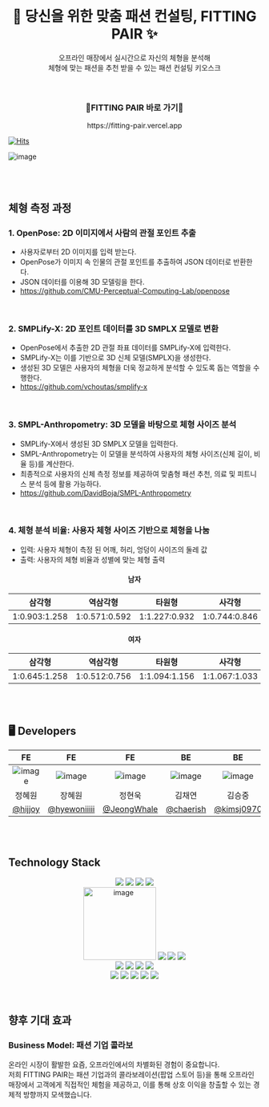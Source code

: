 <div align="center">
<h1>👚 당신을 위한 맞춤 패션 컨설팅, FITTING PAIR ✨</h1>
오프라인 매장에서 실시간으로 자신의 체형을 분석해<br>체형에 맞는 패션을 추천 받을 수 있는 패션 컨설팅 키오스크
</div>
<br/><br/>

<div align="center">
<h3>🔽FITTING PAIR 바로 가기🔽</h3>
https://fitting-pair.vercel.app
</div>

[![Hits](https://hits.seeyoufarm.com/api/count/incr/badge.svg?url=https%3A%2F%2Fgithub.com%2FFitting-Pair%2FFrontEnd&count_bg=%2379C83D&title_bg=%23555555&icon=&icon_color=%23E7E7E7&title=hits&edge_flat=false)](https://hits.seeyoufarm.com)

![image](https://github.com/user-attachments/assets/4b25af4a-48f1-4a39-bd18-aa428416dbb3)

<br/><br/>

## 체형 측정 과정
### 1. OpenPose: 2D 이미지에서 사람의 관절 포인트 추출
  - 사용자로부터 2D 이미지를 입력 받는다.
  - OpenPose가 이미지 속 인물의 관절 포인트를 추출하여 JSON 데이터로 반환한다.
  - JSON 데이터를 이용해 3D 모델링을 한다.
  - https://github.com/CMU-Perceptual-Computing-Lab/openpose
<br>

### 2. SMPLify-X: 2D 포인트 데이터를 3D SMPLX 모델로 변환
  - OpenPose에서 추출한 2D 관절 좌표 데이터를 SMPLify-X에 입력한다.
  - SMPLify-X는 이를 기반으로 3D 신체 모델(SMPLX)을 생성한다.
  - 생성된 3D 모델은 사용자의 체형을 더욱 정교하게 분석할 수 있도록 돕는 역할을 수행한다.
  - https://github.com/vchoutas/smplify-x
<br>

### 3. SMPL-Anthropometry: 3D 모델을 바탕으로 체형 사이즈 분석
  - SMPLify-X에서 생성된 3D SMPLX 모델을 입력한다.
  - SMPL-Anthropometry는 이 모델을 분석하여 사용자의 체형 사이즈(신체 길이, 비율 등)를 계산한다.
  - 최종적으로 사용자의 신체 측정 정보를 제공하여 맞춤형 패션 추천, 의료 및 피트니스 분석 등에 활용 가능하다.
  - https://github.com/DavidBoja/SMPL-Anthropometry
<br>

### 4. 체형 분석 비율: 사용자 체형 사이즈 기반으로 체형을 나눔
  - 입력: 사용자 체형이 측정 된 어깨, 허리, 엉덩이 사이즈의 둘레 값
  - 출력: 사용자의 체형 비율과 성별에 맞는 체형 출력
 
<div align="center">
<h4>남자</h4>

|삼각형 | 역삼각형 | 타원형 | 사각형 | 사다리꼴형 | 
| :---: | :---: | :---: | :---: | :---: |
|1:0.903:1.258|1:0.571:0.592|1:1.227:0.932|1:0.744:0.846|1:0.705:0.773|
</div>

<div align="center">
<h4>여자</h4>

|삼각형 | 역삼각형 | 타원형 | 사각형 | 모래시계형 | 
| :---: | :---: | :---: | :---: | :---: |
|1:0.645:1.258|1:0.512:0.756|1:1.094:1.156|1:1.067:1.033|1:0.463:0.805|
</div>
<br/><br/>

## 🖥️ Developers
<div align="center">

|FE | FE | FE | BE | BE | 
| :---: | :---: | :---: | :---: | :---: |
|![image](https://github.com/user-attachments/assets/f9c64ee7-e6de-49ad-a19a-78279b5ca15e)|![image](https://github.com/user-attachments/assets/252ca103-5b9b-4988-b2e7-0daf9421a52f)|![image](https://github.com/user-attachments/assets/b9d9f063-fc86-4c73-9c22-5fc87a892ee8)|![image](https://github.com/user-attachments/assets/8d168991-4f5d-4ed2-8e9b-4626a7351e14)|![image](https://github.com/user-attachments/assets/05c76d25-c0c3-4e68-9793-28cfbe5413af)|
|정혜원|장혜원|정현욱|김채연|김승중|
|   [@hijjoy](https://github.com/hijjoy)   |  [@hyewoniiiii](https://github.com/hyewoniiiii)     |  [@JeongWhale](https://github.com/JeongWhale)     | [@chaerish](https://github.com/chaerish)     |  [@kimsj0970](https://github.com/kimsj0970)     | 
</div>

<br/><br/>

## Technology Stack
<div align=center> 
  <img src="https://img.shields.io/badge/TypeScript-007ACC?style=for-the-badge&logo=typescript&logoColor=white"> 
  <img src="https://img.shields.io/badge/styled--components-DB7093?style=for-the-badge&logo=styled-components&logoColor=white">
  <img src="https://img.shields.io/badge/prettier-1A2C34?style=for-the-badge&logo=prettier&logoColor=F7BA3E"> 
  <img src="https://img.shields.io/badge/ESLint-4B3263?style=for-the-badge&logo=eslint&logoColor=white">
  <br>
  
  <img width="145" alt="image" src="https://github.com/user-attachments/assets/dade43e3-c0ab-46da-9798-92d2e61c87b7">
  <img src="https://img.shields.io/badge/ZustandStudy-000000?style=for-the-badge&logo=zustandstudy&logoColor=white">
  <img src="https://img.shields.io/badge/MediaPipe-0097A7?style=for-the-badge&logo=mediapipe&logoColor=white">
  <img src="https://img.shields.io/badge/ReactWebcam-728E9B?style=for-the-badge&logo=react&logoColor=white">
  <br>

  <img src="https://img.shields.io/badge/Spring-6DB33F?style=for-the-badge&logo=spring&logoColor=white">
  <img src="https://img.shields.io/badge/MySQL-00000F?style=for-the-badge&logo=mysql&logoColor=white">
  <img src="https://img.shields.io/badge/AmazonS3-E85C33?style=for-the-badge&logo=amazon&logoColor=white">
  <img src="https://img.shields.io/badge/FastAPI-009688?style=for-the-badge&logo=fastapi&logoColor=white">
  <br>
  
  <img src="https://img.shields.io/badge/Cloudflare-F38020?style=for-the-badge&logo=Cloudflare&logoColor=white"> 
  <img src="https://img.shields.io/badge/docker-%230db7ed.svg?style=for-the-badge&logo=docker&logoColor=white">
  <img src="https://img.shields.io/badge/GitHub-100000?style=for-the-badge&logo=github&logoColor=white">
  <img src="https://img.shields.io/badge/GitHub_Actions-2088FF?style=for-the-badge&logo=github-actions&logoColor=white">
  <img src="https://img.shields.io/badge/git-F05032?style=for-the-badge&logo=git&logoColor=white">
  <br>
  
</div>
<br/><br/>

## 향후 기대 효과
<h3>Business Model: 패션 기업 콜라보</h3>

온라인 시장이 활발한 요즘, 오프라인에서의 차별화된 경험이 중요합니다.<br>
저희 FITTING PAIR는 패션 기업과의 콜라보레이션(팝업 스토어 등)을 통해 오프라인 매장에서 고객에게 직접적인 체험을 제공하고, 이를 통해 상호 이익을 창출할 수 있는 경제적 방향까지 모색했습니다.



